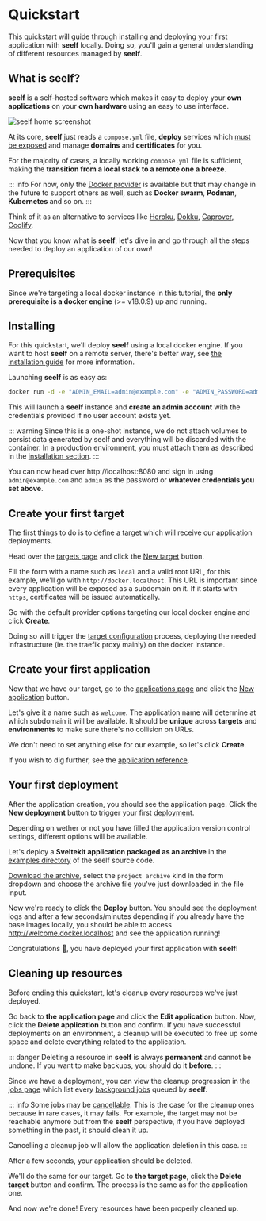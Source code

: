 # Quickstart

This quickstart will guide through installing and deploying your first application with **seelf** locally. Doing so, you'll gain a general understanding of different resources managed by **seelf**.

## What is seelf?

**seelf** is a self-hosted software which makes it easy to deploy your **own applications** on your **own hardware** using an easy to use interface.

![seelf home screenshot](/seelf-home.jpeg)

At its core, **seelf** just reads a `compose.yml` file, **deploy** services which [must be exposed](/reference/providers/docker#exposing-services) and manage **domains** and **certificates** for you.

For the majority of cases, a locally working `compose.yml` file is sufficient, making the **transition from a local stack to a remote one a breeze**.

::: info
For now, only the [Docker provider](/reference/providers/docker) is available but that may change in the future to support others as well, such as **Docker swarm**, **Podman**, **Kubernetes** and so on.
:::

Think of it as an alternative to services like [Heroku](https://www.heroku.com/), [Dokku](https://dokku.com/), [Caprover](https://caprover.com/), [Coolify](https://coolify.io/).

Now that you know what is **seelf**, let's dive in and go through all the steps needed to deploy an application of our own!

## Prerequisites

Since we're targeting a local docker instance in this tutorial, the **only prerequisite is a docker engine** (>= v18.0.9) up and running.

## Installing

For this quickstart, we'll deploy **seelf** using a local docker engine. If you want to host **seelf** on a remote server, there's better way, see [the installation guide](/guide/installation) for more information.

Launching **seelf** is as easy as:

```sh
docker run -d -e "ADMIN_EMAIL=admin@example.com" -e "ADMIN_PASSWORD=admin" -v "/var/run/docker.sock:/var/run/docker.sock" -p "8080:8080" yuukanoo/seelf
```

This will launch a **seelf** instance and **create an admin account** with the credentials provided if no user account exists yet.

::: warning
Since this is a one-shot instance, we do not attach volumes to persist data generated by seelf and everything will be discarded with the container. In a production environment, you must attach them as described in the [installation section](/guide/installation).
:::

You can now head over http://localhost:8080 and sign in using `admin@example.com` and `admin` as the password or **whatever credentials you set above**.

## Create your first target

The first things to do is to define [a target](/reference/targets) which will receive our application deployments.

Head over the [targets page](http://localhost:8080/targets) and click the [New target](http://localhost:8080/targets/new) button.

Fill the form with a name such as `local` and a valid root URL, for this example, we'll go with `http://docker.localhost`. This URL is important since every application will be exposed as a subdomain on it. If it starts with `https`, certificates will be issued automatically.

Go with the default provider options targeting our local docker engine and click **Create**.

Doing so will trigger the [target configuration](/reference/targets#configuration) process, deploying the needed infrastructure (ie. the traefik proxy mainly) on the docker instance.

## Create your first application

Now that we have our target, go to the [applications page](http://localhost:8080/) and click the [New application](http://localhost:8080/apps/new) button.

Let's give it a name such as `welcome`. The application name will determine at which subdomain it will be available. It should be **unique** across **targets** and **environments** to make sure there's no collision on URLs.

We don't need to set anything else for our example, so let's click **Create**.

If you wish to dig further, see the [application reference](/reference/applications).

## Your first deployment

After the application creation, you should see the application page. Click the **New deployment** button to trigger your first [deployment](/reference/deployments).

Depending on wether or not you have filled the application version control settings, different options will be available.

Let's deploy a **Sveltekit application packaged as an archive** in the [examples directory](https://github.com/YuukanOO/seelf/tree/main/examples/sveltekit-hello/) of the seelf source code.

[Download the archive](https://github.com/YuukanOO/seelf/raw/main/examples/sveltekit-hello/sveltekit-hello.tar.gz), select the `project archive` kind in the form dropdown and choose the archive file you've just downloaded in the file input.

Now we're ready to click the **Deploy** button. You should see the deployment logs and after a few seconds/minutes depending if you already have the base images locally, you should be able to access http://welcome.docker.localhost and see the application running!

Congratulations 🎉, you have deployed your first application with **seelf**!

## Cleaning up resources

Before ending this quickstart, let's cleanup every resources we've just deployed.

Go back to **the application page** and click the **Edit application** button. Now, click the **Delete application** button and confirm. If you have successful deployments on an environment, a cleanup will be executed to free up some space and delete everything related to the application.

::: danger
Deleting a resource in **seelf** is always **permanent** and cannot be undone. If you want to make backups, you should do it **before**.
:::

Since we have a deployment, you can view the cleanup progression in the [jobs page](http://localhost:8080/jobs) which list every [background jobs](/reference/jobs) queued by **seelf**.

::: info
Some jobs may be [cancellable](/reference/jobs#cancellation). This is the case for the cleanup ones because in rare cases, it may fails. For example, the target may not be reachable anymore but from the **seelf** perspective, if you have deployed something in the past, it should clean it up.

Cancelling a cleanup job will allow the application deletion in this case.
:::

After a few seconds, your application should be deleted.

We'll do the same for our target. Go to **the target page**, click the **Delete target** button and confirm. The process is the same as for the application one.

And now we're done! Every resources have been properly cleaned up.

